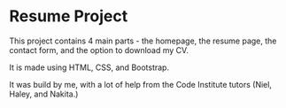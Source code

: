 # Resume Project

This project contains 4 main parts - the homepage, the resume page,
the contact form, and the option to download my CV.

It is made using HTML, CSS, and Bootstrap. 

It was build by me, with a lot of help from the Code Institute tutors (Niel, Haley, and Nakita.)